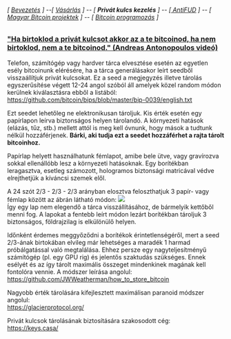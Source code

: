 ###### [ [Bevezetés](README.md) ] --[ [Vásárlás](vasarlas.md) ] -- [ **Privát kulcs kezelés** ] -- [[ AntiFUD](antiFUD.md) ] -- [ [Magyar Bitcoin projektek](magyarok.md) ] -- [ [Bitcoin programozás](programozas.md) ]


 ### ["Ha birtoklod a privát kulcsot akkor az a te bitcoinod, ha nem birtoklod, nem a te bitcoinod." (Andreas Antonopoulos videó)](https://www.youtube.com/watch?v=vt-zXEsJ61U)

Telefon, számítógép vagy hardver tárca elvesztése esetén az egyetlen esély bitcoinunk elérésére, ha a tárca generálásakor leírt seedből visszaállítjuk privát kulcsokat.
Ez a seed a megjegyzés illetve tárolás egyszerűsítése végett 12-24 angol szóból áll amelyek közel random módon kerülnek kiválasztásra ebből a listából: <https://github.com/bitcoin/bips/blob/master/bip-0039/english.txt>

Ezt seedet lehetőleg ne elektronikusan tároljuk.
Kis érték esetén egy papírlapon leírva biztonságos helyen tárolandó.
A környezeti hatások (elázás, tűz, stb.) mellett attól is meg kell óvnunk, hogy mások a tudtunk nélkül hozzáférjenek. **Bárki, aki tudja ezt a seedet hozzáférhet a rajta tárolt bitcoinhoz.**

Papírlap helyett használhatunk fémlapot, amibe bele ütve, vagy gravírozva sokkal ellenállóbb lesz a környezeti hatásoknak.
Egy borítékban leragasztva, esetleg számozott, hologramos biztonsági matricával védve elrejthetjük a kíváncsi szemek elől.

A 24 szót 2/3 - 2/3 - 2/3 arányban elosztva feloszthatjuk 3 papír- vagy fémlap között az ábrán látható módon: ![](https://user-images.githubusercontent.com/32912678/42778987-f2c65fee-890c-11e8-82f6-3aeab7304f14.png)  
Így egy lap nem elegendő a tárca visszállításához, de bármelyik kettőből menni fog. A lapokat a fentebb leírt módon lezárt borítékban tároljuk 3 biztonságos, földrajzilag is elkülönülő helyen.  

Időnként érdemes meggyőződni a borítékok érintetlenségéről, mert a seed 2/3-ának birtokában elvileg már lehetséges a maradék 1 harmad próbálgatással való megtalálása. Ehhez persze egy nagyteljesítményű számítógép (pl. egy GPU rig) és jelentős szaktudás szükséges. Ennek esélyét és az így tárolt maximális összeget mindenkinek magának kell fontolóra vennie.
A módszer leírása angolul: <https://github.com/JWWeatherman/how_to_store_bitcoin>

Nagyobb érték tárolására kifejlesztett maximálisan paranoid módszer angolul:  
<https://glacierprotocol.org/>

Privát kulcsok tárolásának biztosítására szakosodott cég:  
<https://keys.casa/>